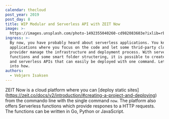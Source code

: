 ```yaml
---
calendar: thecloud
post_year: 2019
post_day: 8
title: WIP Modular and Serverless API with ZEIT Now
image: >-
  https://images.unsplash.com/photo-1492355040260-cd982083603e?ixlib=rb-1.2.1&ixid=eyJhcHBfaWQiOjEyMDd9&auto=format&fit=crop&w=3450&q=80
ingress: >-
  By now, you have probably heard about serverless applications. You know, the
  applications where you focus on the code and let some thrid-party cloud
  provider manage the infrastructure and deployment process. With serverless
  functions and some smart folder structering, it is possible to create modular
  and serverless APIs that can easily be deployed with one command. Lets dig
  into how.
authors:
  - Vebjørn Isaksen
---
```

ZEIT Now is a cloud platform where you can \[deploy static sites](https://zeit.co/docs/v2/introduction/#creating-a-project-and-deploying) from the commando line with the single command `now`. The platform also offers Serverless functions which provide respones to a HTTP requests. The functions can be written in Go, Python or JavaScript.
